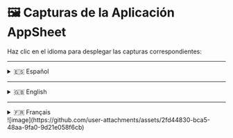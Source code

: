 # 🖼️ Capturas de la Aplicación AppSheet

Haz clic en el idioma para desplegar las capturas correspondientes:

---

<details>
<summary>🇪🇸 Español</summary>

### 1. Pantalla Principal  
Vista donde el técnico puede seleccionar el día de trabajo.

![Pantalla Principal](https://github.com/user-attachments/assets/2fd44830-bca5-48aa-9fa0-9d21e058f6cb)

---

### 2. Formulario de Producción  
Formulario que el técnico rellena con los datos de su jornada laboral.

![Formulario de Producción](https://github.com/user-attachments/assets/66390eb8-92fd-4f1e-abe8-94abb0c4f802)

---

### 3. Vista de "Total Aproximado"  
Resumen automático del rendimiento del técnico, incluyendo puntos y salario bruto estimado.

![Resumen Total Aproximado](https://github.com/user-attachments/assets/66390eb8-92fd-4f1e-abe8-94abb0c4f802)

</details>

---

<details>
<summary>🇬🇧 English</summary>

### 1. Main Screen  
Where the technician selects the workday.

![Main Screen](https://github.com/user-attachments/assets/2fd44830-bca5-48aa-9fa0-9d21e058f6cb)

---

### 2. Production Entry Form  
Form where the technician fills out their workday data.

![Production Entry Form](https://github.com/user-attachments/assets/66390eb8-92fd-4f1e-abe8-94abb0c4f802)

---

### 3. "Approximate Total" View  
A performance summary including points and estimated gross salary.

![Approximate Total View](https://github.com/user-attachments/assets/66390eb8-92fd-4f1e-abe8-94abb0c4f802)

</details>

---

<details>
<summary>🇫🇷 Français</summary>

### 1. Écran Principal  
Vue où le technicien sélectionne le jour de travail.

![Écran Principal](https://github.com/user-attachments/assets/2fd44830-bca5-48aa-9fa0-9d21e058f6cb)

---

### 2. Formulaire de Production  
Formulaire que le technicien remplit avec les données de sa journée.

![Formulaire de Production](https://github.com/user-attachments/assets/66390eb8-92fd-4f1e-abe8-94abb0c4f802)

---

### 3. Vue "Total Approximatif"  
Résumé des performances du technicien avec points et salaire brut estimé.

![Vue Total Approximatif](https://github.com/user-attachments/assets/66390eb8-92fd-4f1e-abe8-94abb0c4f802)

</details>
![image](https://github.com/user-attachments/assets/2fd44830-bca5-48aa-9fa0-9d21e058f6cb)
